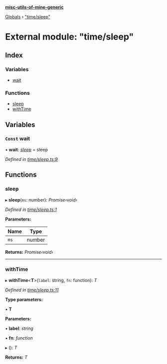 **[misc-utils-of-mine-generic](../README.md)**

[Globals](../globals.md) › ["time/sleep"](_time_sleep_.md)

# External module: "time/sleep"

## Index

### Variables

* [wait](_time_sleep_.md#const-wait)

### Functions

* [sleep](_time_sleep_.md#sleep)
* [withTime](_time_sleep_.md#withtime)

## Variables

### `Const` wait

• **wait**: *[sleep](_time_sleep_.md#sleep)* =  sleep

*Defined in [time/sleep.ts:9](https://github.com/cancerberoSgx/misc-utils-of-mine/blob/9343be2/misc-utils-of-mine-generic/src/time/sleep.ts#L9)*

## Functions

###  sleep

▸ **sleep**(`ms`: number): *Promise‹void›*

*Defined in [time/sleep.ts:1](https://github.com/cancerberoSgx/misc-utils-of-mine/blob/9343be2/misc-utils-of-mine-generic/src/time/sleep.ts#L1)*

**Parameters:**

Name | Type |
------ | ------ |
`ms` | number |

**Returns:** *Promise‹void›*

___

###  withTime

▸ **withTime**<**T**>(`label`: string, `fn`: function): *T*

*Defined in [time/sleep.ts:11](https://github.com/cancerberoSgx/misc-utils-of-mine/blob/9343be2/misc-utils-of-mine-generic/src/time/sleep.ts#L11)*

**Type parameters:**

▪ **T**

**Parameters:**

▪ **label**: *string*

▪ **fn**: *function*

▸ (): *T*

**Returns:** *T*
